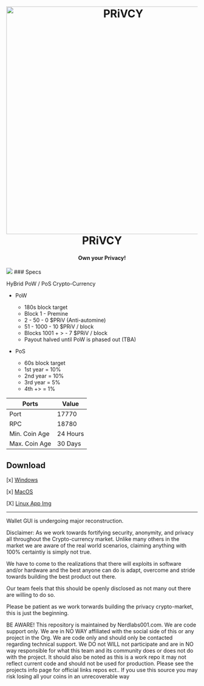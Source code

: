 <h1 align="center">
	<a href="https://github.com/privcycoin/"><img src="https://privcy.eu/assets/logo/PRiVCY_LOGO_2_green.png" alt="PRiVCY" width="600"></a>
      <BR>PRiVCY
</h1>
<h4 align="center">Own your Privacy!</h4>
<img src="https://travis-ci.com/Dev197/privcy.svg?branch=master">
### Specs

HyBrid PoW / PoS Crypto-Currency

* PoW
	* 180s block target
	* Block 1 - Premine
	* 2 - 50 - 0 $PRiV (Anti-automine)
	* 51 - 1000 - 10 $PRiV / block
	* Blocks 1001 + > - 7 $PRiV / block
	* Payout halved until PoW is phased out (TBA)

* PoS	
	* 60s block target
	* 1st year = 10%
	* 2nd year = 10%
	* 3rd year = 5%
	* 4th +> = 1%

Ports  | Value
------------- | -------------
Port | 17770
RPC  | 18780
Min. Coin Age | 24 Hours
Max. Coin Age | 30 Days


## Download

[x] [Windows](https://github.com/privcycoin/privcy/releases/download/1.2.1.0/PRiVCY-qt.exe)

[x] [MacOS](https://github.com/privcycoin/privcy/releases/download/1.2.1.0/PRiVCY-Qt.dmg)

[X] [Linux App Img](https://github.com/privcycoin/privcy/releases/download/1.2.1.0/PRiVCY_Wallet-x86_64.AppImage)


- - - -
Wallet GUI is undergoing major reconstruction.


Disclaimer: As we work towards fortifying security, anonymity, and privacy all throughout the Crypto-currency market. Unlike many others in the market we are aware of the real world scenarios, claiming anything with 100% certaintiy is simply not true. 

We have to come to the realizations that there will exploits in software and/or hardware and the best anyone can do is adapt, overcome and stride towards building the best product out there.

Our team feels that this should be openly disclosed as not many out there are willing to do so.

Please be patient as we work torwards building the privacy crypto-market, this is just the beginning.  

BE AWARE! This repository is maintained by Nerdlabs001.com. We are code support only. We are in NO WAY affiliated with the social side of this or any project in the Org. We are code only and should only be contacted regarding technical support. We DO not WILL not participate and are in NO way responsible for what this team and its community does or does not do with the project. It should also be noted as this is a work repo it may not reflect current code and should not be used for production. Please see the projects info page for official links repos ect.. If you use this source you may risk losing all your coins in an unrecoverable way

 

